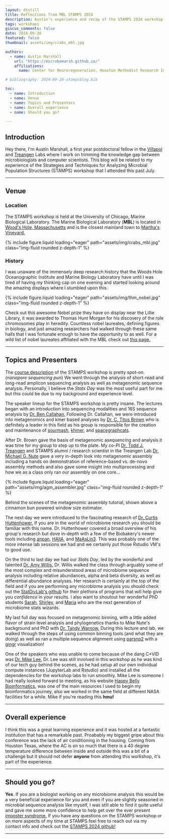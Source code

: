 ```yaml
---
layout: distill
title: Reflections from MBL STAMPS 2024
description: Austin's experience and recap of the STAMPS 2024 workshop
tags: workshops
giscus_comments: false
date: 2024-09-28
featured: false
thumbnail: assets/img/crabs_mbl.jpg

authors:
  - name: Austin Marshall
    url: "https://microbemarsh.github.io/"
    affiliations:
      name: Center for Neuroregeneration, Houston Methodist Research Institute and Department of Computer Science, Rice University

# bibliography: 2024-09-28-stampsblog.bib

toc:
  - name: Introduction
  - name: Venue
  - name: Topics and Presenters
  - name: Overall experience
  - name: Should you go?

---
```


## Introduction
Hey there, I'm Austin Marshall, a first year postdoctoral fellow in the [Villapol](https://villapol.hmailabs.org/) and [Treangen](https://treangenlab.github.io/) Labs where I work on trimming the knowledge gap between microbiologists and computer scientists. This blog will be related to my experience of the Strategies and Techniques for Analyzing Microbial Population Structures (STAMPS) workshop that I attended this past July.

---

## Venue

### Location
The STAMPS workshop is held at the University of Chicago, Marine Biological Laboratory. The Marine Biological Laboratory (**MBL**) is located in [Wood's Hole, Massachusetts](https://www.google.com/maps/place/Woods+Hole,+Falmouth,+MA/@41.5300117,-70.6892765,14z/data=!3m1!4b1!4m6!3m5!1s0x89e4d87731d3bb2b:0x6057f1e3e2336b81!8m2!3d41.5264977!4d-70.6730857!16zL20vMHR5N2I?entry=ttu&g_ep=EgoyMDI0MDkyNS4wIKXMDSoASAFQAw%3D%3D) and is the closest mainland town to [Martha's Vineyard.](https://www.google.com/maps/place/Martha's+Vineyard/@41.3923525,-70.817379,11z/data=!3m1!4b1!4m14!1m7!3m6!1s0x89e525890034153b:0xf5d72dfce4b4bc43!2sMartha's+Vineyard!8m2!3d41.3804981!4d-70.645473!16zL20vMGd0cmc!3m5!1s0x89e525890034153b:0xf5d72dfce4b4bc43!8m2!3d41.3804981!4d-70.645473!16zL20vMGd0cmc?entry=ttu&g_ep=EgoyMDI0MDkyNS4wIKXMDSoASAFQAw%3D%3D)

{% include figure.liquid loading="eager" path="assets/img/crabs_mbl.jpg" class="img-fluid rounded z-depth-1" %}

### History
I was unaware of the immensely deep research history that the Woods Hole Oceanographic Institute and Marine Biology Laboratory have until I was tired of having my thinking cap on one evening and started looking around the amazing displays where I stumbled upon this.

{% include figure.liquid loading="eager" path="assets/img/thm_nobel.jpg" class="img-fluid rounded z-depth-1" %}

Check out this awesome Nobel prize they have on display near the Lillie Library, it was awarded to Thomas Hunt Morgan for his discovery of the role chromosomes play in heredity. Countless nobel laureates, defining figures in biology, and just amazing researchers had walked through these same halls that I was fortunate enough to have the opportunity to as well. For a wild list of nobel laureates affiliated with the MBL check out [this page.](https://www.mbl.edu/about/history-archives/nobel-laureates)

---

## Topics and Presenters
The [course description](https://www.mbl.edu/education/advanced-research-training-courses/course-offerings/strategies-and-techniques-analyzing-microbial-population-structures) of the STAMPS workshop is pretty spot-on. (_nanopore sequencing pun_) We went through the analysis of short-read and long-read amplicon sequencing analysis as well as metagenomic sequence analysis. Personally, I believe the _Stats Day_ was the most useful part for me but this could be due to my background and experience level.

The speaker lineup for the STAMPS workshop is pretty insane. The lectures began with an introduction into sequencing modalities and 16S sequence analysis by [Dr. Ben Callahan.](https://scholar.google.com/citations?user=zGifBvwAAAAJ&hl=en) Following Dr. Callahan, we were introduced into metagenomics and kmer based analyses by [Dr. C. Titus Brown](https://scholar.google.com/citations?user=O4rYanMAAAAJ&hl=en) who is definitely a leader in this field as his group is responsible for the creation and maintenance of [sourmash](https://github.com/sourmash-bio/sourmash), [khmer](https://github.com/dib-lab/khmer), and [spacegraphcats](https://github.com/spacegraphcats/spacegraphcats/).

After Dr. Brown gave the basis of metagenomic asequencing and analysis it was time for my group to step up to the plate. My co-PI [Dr. Todd J. Treangen](https://scholar.google.com/citations?user=N5irv88AAAAJ&hl=en) and STAMPS alumni / research scientist in the Treangen Lab [Dr. Michael G. Nute](https://scholar.google.com/citations?hl=en&user=E1v2MBUAAAAJ) gave a very in-depth look into metagenomic assembly including a hands on demonstration of reference-based vs. de-novo assembly methods and also gave some insight into multiprocessing and how we as a class only ran our assembly on one core...

{% include figure.liquid loading="eager" path="assets/img/agm_assembler.jpg" class="img-fluid rounded z-depth-1" %}

Behind the scenes of the metagenomic assembly tutorial, shown above a cinnamon bun powered window size estimator.


The next day we were introduced to the fascinating research of [Dr. Curtis Huttenhower.](https://scholar.google.com/citations?user=yFncM6AAAAAJ&hl=en) If you are in the world of microbiome research you should be familiar with this name. Dr. Huttenhower covered a broad overview of his group's research but dove in-depth with a few of the Biobakery's newer tools including [anpan](https://github.com/biobakery/anpan), [HAllA](https://github.com/biobakery/halla), and [MaAsLin3](https://github.com/biobakery/maaslin3). This was probably one of the more intense lab sessions we had and we certainly put those Rstudio VM's to good use.

On the third to last day we had our _Stats Day_, led by the wonderful and talented [Dr. Amy Willis.](https://scholar.google.com/citations?hl=en&user=pFlAtDsAAAAJ) Dr. Willis walked the class through arguably some of the most complex and misunderstood areas of microbiome sequence analysis including relative abundances, alpha and beta diversity, as well as differential abundance analyses. Her research is certainly at the top of the field and if you are performing any microbiome analysis you should check out the [StatDivLab's github](https://github.com/statdivlab) for their plethora of programs that will help give you _confidence_ in your results. I also want to shoutout her wonderful PhD students [Sarah](https://github.com/svteichman), [Shirley](https://github.com/shirmath), and [Maria](https://github.com/MariaAVC) who are the next generation of microbiome stats wizards. 

My last full day was focused on metagenomic binning, with a little added flavor of strain level analysis and phylogenetics thanks to Mike Nute's background and PhD with [Dr. Tandy Warnow.](https://scholar.google.com/citations?hl=en&user=pPB_WK0AAAAJ) During this lecture and lab, we walked through the steps of using common binning tools (and what they are doing) as well as ran a multiple sequence alignment using [parsnp2](https://github.com/marbl/parsnp) with a [gingr](https://github.com/marbl/gingr) visualization! 

One of the speakers who was unable to come because of the dang C*VID was [Dr. Mike Lee.](https://scholar.google.com/citations?user=-ONw6lsAAAAJ&hl=en) Dr. Lee was still involved in this workshop as he was kind of our tech guy behind the scenes, as he had setup all our own individual compute instances (JupyterLab and Rstudio) and installed all the dependencies for the workshop labs to run smoothly. Mike Lee is someone I had really looked forward to meeting, as his website [Happy Belly Bioinformatics](https://astrobiomike.github.io/), was one of the main resources I used to begin my bioinformatics journey, also we worked in the same field at different NASA facilities for a while. Mike if you're reading this **hmu!**

---

## Overall experience
I think this was a great learning experience and it was hosted at a fantastic institution that has a remarkable past. Proabably my biggest gripe about this conference was the lack of air conditioning in the housing. Coming from Houston Texas, where the AC is on so much that there is a 40 degree temperature difference between inside and outside this was a bit of a challenge but it should not defer **anyone** from attending this workshop, it's part of the experience.

---

## Should you go?
**Yes**. If you are a biologist working on any microbiome analysis this would be a very beneficial experience for you and even if you are slightly seasoned in microbial sequence analysis like myself, I was still able to find it quite useful and gave me some more confidence to help get over the ever present [imposter syndrome.](https://en.wikipedia.org/wiki/Impostor_syndrome) If you have any questions on the STAMPS workshop or on more aspects of my time at STAMPS feel free to reach out via my contact info and check out the [STAMPS 2024 github!](https://github.com/mblstamps/stamps2024)

---
